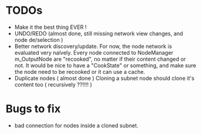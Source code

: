 # TODOs

- Make it the best thing EVER !
- UNDO/REDO (almost done, still missing network view changes, and node de/selection )
- Better network discovery/update. For now, the node network is evaluated very naïvely. Every node connected to NodeManager m_OutputNode are "recooked", no matter if their content changed or not. It would be nice to have a "CookState" or something, and make sure the node need to be recooked or it can use a cache. 
- Duplicate nodes ( almost done )
 Cloning a subnet node should clone it's content too ( recursively ??!!!! )

# Bugs to fix
 - bad connection for nodes inside a cloned subnet.